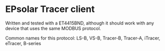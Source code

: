 # EPsolar Tracer client

Written and tested with a ET4415BND, although it should work with any device that uses the same MODBUS protocol.

Common names for this protocol:
LS-B, VS-B, Tracer-B, Tracer-A, iTracer, eTracer, B-series
